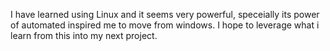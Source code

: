 I have learned using Linux and it seems very powerful, speceially its power of automated inspired  me to move from windows. I hope to leverage what i learn from this into my next project.
